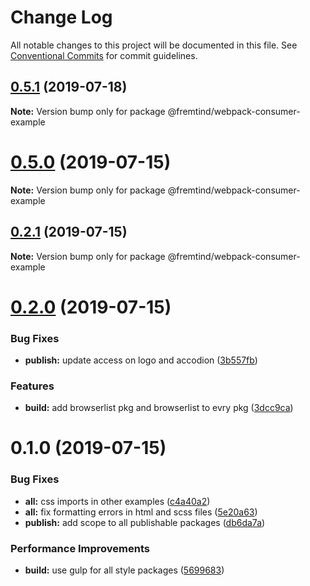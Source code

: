 # Change Log

All notable changes to this project will be documented in this file.
See [Conventional Commits](https://conventionalcommits.org) for commit guidelines.

## [0.5.1](https://github.com/fremtind/jokul/compare/@fremtind/webpack-consumer-example@0.5.0...@fremtind/webpack-consumer-example@0.5.1) (2019-07-18)

**Note:** Version bump only for package @fremtind/webpack-consumer-example





# [0.5.0](https://github.com/fremtind/jokul/compare/@fremtind/webpack-consumer-example@0.2.1...@fremtind/webpack-consumer-example@0.5.0) (2019-07-15)

**Note:** Version bump only for package @fremtind/webpack-consumer-example





## [0.2.1](https://github.com/fremtind/jokul/compare/@fremtind/webpack-consumer-example@0.2.0...@fremtind/webpack-consumer-example@0.2.1) (2019-07-15)

**Note:** Version bump only for package @fremtind/webpack-consumer-example





# [0.2.0](https://github.com/fremtind/jokul/compare/@fremtind/webpack-consumer-example@0.1.0...@fremtind/webpack-consumer-example@0.2.0) (2019-07-15)

### Bug Fixes

-   **publish:** update access on logo and accodion ([3b557fb](https://github.com/fremtind/jokul/commit/3b557fb))

### Features

-   **build:** add browserlist pkg and browserlist to evry pkg ([3dcc9ca](https://github.com/fremtind/jokul/commit/3dcc9ca))

# 0.1.0 (2019-07-15)

### Bug Fixes

-   **all:** css imports in other examples ([c4a40a2](https://github.com/fremtind/jokul/commit/c4a40a2))
-   **all:** fix formatting errors in html and scss files ([5e20a63](https://github.com/fremtind/jokul/commit/5e20a63))
-   **publish:** add scope to all publishable packages ([db6da7a](https://github.com/fremtind/jokul/commit/db6da7a))

### Performance Improvements

-   **build:** use gulp for all style packages ([5699683](https://github.com/fremtind/jokul/commit/5699683))
